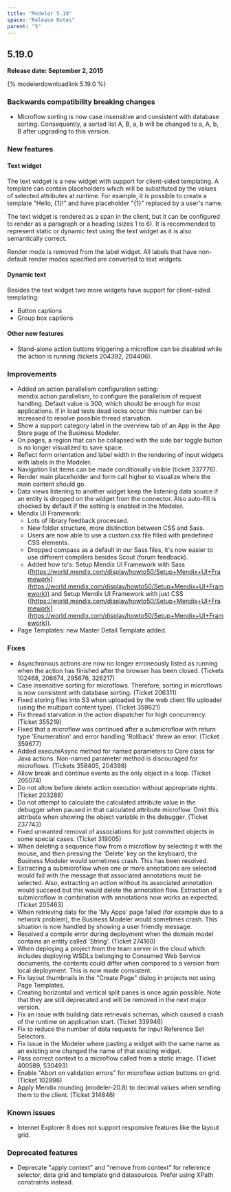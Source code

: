 ```yaml
---
title: "Modeler 5.19"
space: "Release Notes"
parent: "5"
---
```


## 5.19.0

**Release date: September 2, 2015**

{% modelerdownloadlink 5.19.0 %}  

### Backwards compatibility breaking changes

*   Microflow sorting is now case insensitive and consistent with database sorting. Consequently, a sorted list A, B, a, b will be changed to a, A, b, B after upgrading to this version.

### New features

#### Text widget

The text widget is a new widget with support for client-sided templating. A template can contain placeholders which will be substituted by the values of selected attributes at runtime. For example, it is possible to create a template "Hello, {1}!" and have placeholder "{1}" replaced by a user's name.

The text widget is rendered as a span in the client, but it can be configured to render as a paragraph or a heading (sizes 1 to 6). It is recommended to represent static or dynamic text using the text widget as it is also semantically correct.

Render mode is removed from the label widget. All labels that have non-default render modes specified are converted to text widgets.

#### Dynamic text

Besides the text widget two more widgets have support for client-sided templating:

*   Button captions
*   Group box captions

#### Other new features

*   Stand-alone action buttons triggering a microflow can be disabled while the action is running (tickets 204392, 204406).

### Improvements

*   Added an action parallelism configuration setting: mendix.action.parallelism, to configure the parallelism of request handling. Default value is 300, which should be enough for most applications. If in load tests dead locks occur this number can be increased to resolve possible thread starvation.
*   Show a support category label in the overview tab of an App in the App Store page of the Business Modeler.
*   On pages, a region that can be collapsed with the side bar toggle button is no longer visualized to save space.
*   Reflect form orientation and label width in the rendering of input widgets with labels in the Modeler.
*   Navigation list items can be made conditionally visible (ticket 337776).
*   Render main placeholder and form call higher to visualize where the main content should go.
*   Data views listening to another widget keep the listening data source if an entity is dropped on the widget from the connector. Also auto-fill is checked by default if the setting is enabled in the Modeler.
*   Mendix UI Framework:
    *   Lots of library feedback processed.
    *   New folder structure, more distinction between CSS and Sass.
    *   Users are now able to use a custom.css file filled with predefined CSS elements.
    *   Dropped compass as a default in our Sass files, it's now easier to use different compilers besides Scout (forum feedback).
    *   Added how to's: Setup Mendix UI Framework with Sass ([https://world.mendix.com/display/howto50/Setup+Mendix+UI+Framework](https://world.mendix.com/display/howto50/Setup+Mendix+UI+Framework)) and Setup Mendix UI Framework with just CSS ([https://world.mendix.com/display/howto50/Setup+Mendix+UI+Framework](https://world.mendix.com/display/howto50/Setup+Mendix+UI+Framework)).
*   Page Templates: new Master Detail Template added.

### Fixes

*   Asynchronous actions are now no longer erroneously listed as running when the action has finished after the browser has been closed. (Tickets 102468, 206674, 295676, 326217)
*   Case insensitive sorting for microflows. Therefore, sorting in microflows is now consistent with database sorting. (Ticket 206311)
*   Fixed storing files into S3 when uploaded by the web client file uploader (using the multipart content type). (Ticket 359621)
*   Fix thread starvation in the action dispatcher for high concurrency. (Ticket 355219)
*   Fixed that a microflow was continued after a submicroflow with return type 'Enumeration' and error handling 'Rollback' threw an error. (Ticket 359677)
*   Added executeAsync method for named parameters to Core class for Java actions. Non-named parameter method is discouraged for microflows. (Tickets 358405, 204398)
*   Allow break and continue events as the only object in a loop. (Ticket 205074)
*   Do not allow before delete action execution without appropriate rights. (Ticket 203288)
*   Do not attempt to calculate the calculated attribute value in the debugger when paused in that calculated attribute microflow. Omit this attribute when showing the object variable in the debugger. (Ticket 237743)
*   Fixed unwanted removal of associations for just committed objects in some special cases. (Ticket 319005)
*   When deleting a sequence flow from a microflow by selecting it with the mouse, and then pressing the 'Delete' key on the keyboard, the Business Modeler would sometimes crash. This has been resolved.
*   Extracting a submicroflow when one or more annotations are selected would fail with the message that associated annotations must be selected. Also, extracting an action without its associated annotation would succeed but this would delete the annotation flow. Extraction of a submicroflow in combination with annotations now works as expected. (Ticket 205463)
*   When retrieving data for the 'My Apps' page failed (for example due to a network problem), the Business Modeler would sometimes crash. This situation is now handled by showing a user friendly message.
*   Resolved a compile error during deployment when the domain model contains an entity called 'String'. (Ticket 274160)
*   When deploying a project from the team server in the cloud which includes deploying WSDLs belonging to Consumed Web Service documents, the contents could differ when compared to a version from local deployment. This is now made consistent.
*   Fix layout thumbnails in the "Create Page" dialog in projects not using Page Templates.
*   Creating horizontal and vertical split panes is once again possible. Note that they are still deprecated and will be removed in the next major version.
*   Fix an issue with building data retrievals schemas, which caused a crash of the runtime on application start. (Ticket 339946)
*   Fix to reduce the number of data requests for Input Reference Set Selectors.
*   Fix issue in the Modeler where pasting a widget with the same name as an existing one changed the name of that existing widget.
*   Pass correct context to a microflow called from a static image. (Ticket 400589, 530493)
*   Enable "Abort on validation errors" for microflow action buttons on grid. (Ticket 102896)
*   Apply Mendix rounding (modeler-20.8) to decimal values when sending them to the client. (Ticket 314846)

### Known issues

*   Internet Explorer 8 does not support responsive features like the layout grid.

### Deprecated features

*   Deprecate "apply context" and "remove from context" for reference selector, data grid and template grid datasources. Prefer using XPath constraints instead.